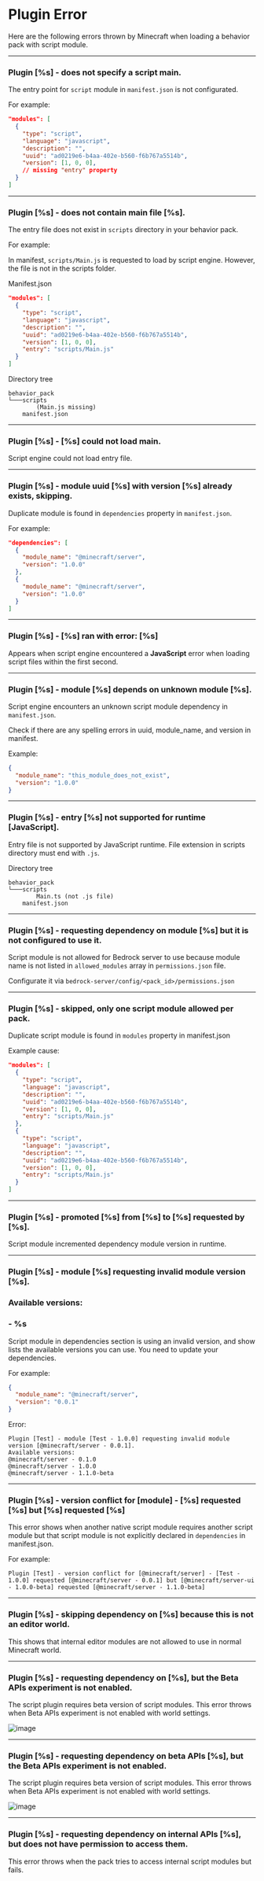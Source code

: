 # Plugin Error

Here are the following errors thrown by Minecraft when loading a behavior pack with script module.

---

<h3>Plugin [%s] - does not specify a script main.</h3>

The entry point for `script` module in `manifest.json` is not configurated.

For example:

```json
"modules": [
  {
    "type": "script",
    "language": "javascript",
    "description": "",
    "uuid": "ad0219e6-b4aa-402e-b560-f6b767a5514b",
    "version": [1, 0, 0],
    // missing "entry" property
  }
]
```

---

<h3>Plugin [%s] - does not contain main file [%s].</h3>

The entry file does not exist in `scripts` directory in your behavior pack.

For example:

In manifest, `scripts/Main.js` is requested to load by script engine. However, the file is not in the scripts folder.

Manifest.json
```json
"modules": [
  {
    "type": "script",
    "language": "javascript",
    "description": "",
    "uuid": "ad0219e6-b4aa-402e-b560-f6b767a5514b",
    "version": [1, 0, 0],
    "entry": "scripts/Main.js"
  }
]
```
Directory tree
```
behavior_pack
└───scripts
        (Main.js missing)
    manifest.json
```


---

<h3>Plugin [%s] - [%s] could not load main.</h3>

Script engine could not load entry file.

---

<h3>Plugin [%s] - module uuid [%s] with version [%s] already exists, skipping.</h3>

Duplicate module is found in `dependencies` property in `manifest.json`.

For example:

```json
"dependencies": [
  {
    "module_name": "@minecraft/server",
    "version": "1.0.0"
  },
  {
    "module_name": "@minecraft/server",
    "version": "1.0.0"
  }
]
```

---

<h3>Plugin [%s] - [%s] ran with error: [%s]</h3>

Appears when script engine encountered a **JavaScript** error when loading script files within the first second.

<!-- ### Plugin [%s] - failed to create runtime [%s]. -->

---

<h3>Plugin [%s] - module [%s] depends on unknown module [%s].</h3>

Script engine encounters an unknown script module dependency in `manifest.json`.

Check if there are any spelling errors in uuid, module_name, and version in manifest.

Example:
```json
{
  "module_name": "this_module_does_not_exist",
  "version": "1.0.0"
}
```

<!-- ### Plugin [%s] - could not resolve runtime [%s]. -->
<!-- ### Plugin [%s] - file [%s] does not match the runtime [%s]. -->

---

<h3>Plugin [%s] - entry [%s] not supported for runtime [JavaScript].</h3>

Entry file is not supported by JavaScript runtime. File extension in scripts directory must end with `.js`.

Directory tree
```
behavior_pack
└───scripts
        Main.ts (not .js file)
    manifest.json
```

---

<h3>Plugin [%s] - requesting dependency on module [%s] but it is not configured to use it.</h3>

Script module is not allowed for Bedrock server to use because module name is not listed in `allowed_modules` array in `permissions.json` file.

Configurate it via `bedrock-server/config/<pack_id>/permissions.json`

---

<h3>Plugin [%s] - skipped, only one script module allowed per pack.</h3>

Duplicate script module is found in `modules` property in manifest.json

Example cause:
```json
"modules": [
  {
    "type": "script",
    "language": "javascript",
    "description": "",
    "uuid": "ad0219e6-b4aa-402e-b560-f6b767a5514b",
    "version": [1, 0, 0],
    "entry": "scripts/Main.js"
  },
  {
    "type": "script",
    "language": "javascript",
    "description": "",
    "uuid": "ad0219e6-b4aa-402e-b560-f6b767a5514b",
    "version": [1, 0, 0],
    "entry": "scripts/Main.js"
  }
]
```

---

<!-- ### Plugin [%s] - using unsupported runtime [%s]. -->

<h3>Plugin [%s] - promoted [%s] from [%s] to [%s] requested by [%s].</h3>

Script module incremented dependency module version in runtime.

---

<h3>Plugin [%s] - module [%s] requesting invalid module version [%s].</h3>
<h3>Available versions:</h3>
<h3>- %s</h3>

Script module in dependencies section is using an invalid version, and show lists the available versions you can use. You need to update your dependencies.

For example:

```json
{
  "module_name": "@minecraft/server",
  "version": "0.0.1"
}
```
Error:
```
Plugin [Test] - module [Test - 1.0.0] requesting invalid module version [@minecraft/server - 0.0.1].
Available versions:
@minecraft/server - 0.1.0
@minecraft/server - 1.0.0
@minecraft/server - 1.1.0-beta
```
---

<h3>Plugin [%s] - version conflict for [module] - [%s] requested [%s] but [%s] requested [%s]</h3>

This error shows when another native script module requires another script module but that script module is not explicitly declared in `dependencies` in manifest.json.

For example:

```
Plugin [Test] - version conflict for [@minecraft/server] - [Test - 1.0.0] requested [@minecraft/server - 0.0.1] but [@minecraft/server-ui - 1.0.0-beta] requested [@minecraft/server - 1.1.0-beta]
```
---

<h3>Plugin [%s] - skipping dependency on [%s] because this is not an editor world.</h3>

This shows that internal editor modules are not allowed to use in normal Minecraft world.

---

<h3>Plugin [%s] - requesting dependency on [%s], but the Beta APIs experiment is not enabled.</h3>

The script plugin requires beta version of script modules. This error throws when Beta APIs experiment is not enabled with world settings.

![image](https://media.discordapp.net/attachments/583617915203354633/1051146094517698580/image.png)

---

<h3>Plugin [%s] - requesting dependency on beta APIs [%s], but the Beta APIs experiment is not enabled.</h3>

The script plugin requires beta version of script modules. This error throws when Beta APIs experiment is not enabled with world settings.

![image](https://media.discordapp.net/attachments/583617915203354633/1051146094517698580/image.png)

---

<h3>Plugin [%s] - requesting dependency on internal APIs [%s], but does not have permission to access them.</h3>

This error throws when the pack tries to access internal script modules but fails.